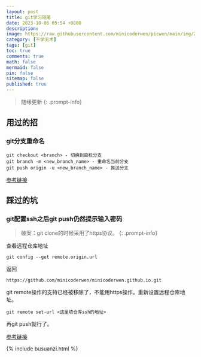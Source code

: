 ```yaml
---
layout: post
title: git学习随笔
date: 2023-10-06 05:54 +0800
description: 
image: https://raw.githubusercontent.com/minicoderwen/picwen/main/img/2023-10-05-1696543005.jpg
category: [不学无术]
tags: [git]
toc: true
comments: true
math: false
mermaid: false
pin: false
sitemap: false
published: true
---
```


> 随缘更新
{: .prompt-info}

## 用过的招

### git分支重命名

```
git checkout <branch> - 切换到目标分支
git branch -m <new_branch_name> - 重命名当前分支
git push origin -u <new_branch_name> - 推送分支
```

[参考链接](https://blog.csdn.net/Wustfish/article/details/131411472)

## 踩过的坑
### git配置ssh之后git push仍然提示输入密码

> 破案：git clone的时候采用了https协议。
{: .prompt-info}

查看远程仓库地址
```
git config --get remote.origin.url
```
返回
```
https://github.com/minicoderwen/minicoderwen.github.io.git
```
git remote操作的支持已经被移除了，不能用https操作。重新设置远程仓库地址。

```
git remote set-url <这里填仓库ssh的地址>
```
再git push就行了。

[参考链接](https://www.zhihu.com/question/55865892)

{% include busuanzi.html %}

